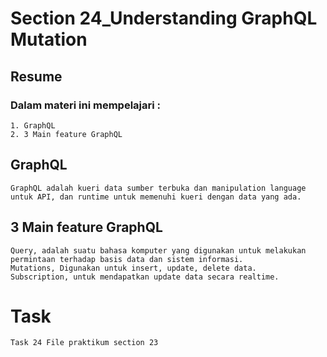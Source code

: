 # Section 24_Understanding GraphQL Mutation
## Resume

### Dalam materi ini mempelajari :
	1. GraphQL
	2. 3 Main feature GraphQL

## GraphQL
	GraphQL adalah kueri data sumber terbuka dan manipulation language untuk API, dan runtime untuk memenuhi kueri dengan data yang ada.

## 3 Main feature GraphQL
	Query, adalah suatu bahasa komputer yang digunakan untuk melakukan permintaan terhadap basis data dan sistem informasi.
    Mutations, Digunakan untuk insert, update, delete data.
    Subscription, untuk mendapatkan update data secara realtime.

# Task
    Task 24 File praktikum section 23